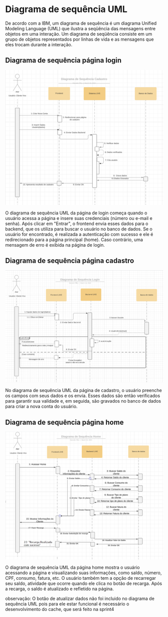 # Diagrama de sequência UML
De acordo com a IBM, um diagrama de sequência é um diagrama Unified Modeling Language (UML) que ilustra a seqüência das mensagens entre objetos em uma interação. Um diagrama de seqüência consiste em um grupo de objetos representados por linhas de vida e as mensagens que eles trocam durante a interação.

## Diagrama de sequência página login
![sequência UML login](./img/Seq_UML_login.png)

O diagrama de sequência UML da página de login começa quando o usuário acessa a página e insere suas credenciais (número ou e-mail e senha). Após clicar em "Entrar", o frontend envia esses dados para o backend, que os utiliza para buscar o usuário no banco de dados. Se o usuário for encontrado, é realizada a autenticação com sucesso e ele é redirecionado para a página principal (home). Caso contrário, uma mensagem de erro é exibida na página de login.

## Diagrama de sequência página cadastro
![sequência UML cadastro](./img/Seq_UML_cadastro.png)

No diagrama de sequência UML da página de cadastro, o usuário preenche os campos com seus dados e os envia. Esses dados são então verificados para garantir sua validade e, em seguida, são gravados no banco de dados para criar a nova conta do usuário.

## Diagrama de sequência página home
![sequência UML home](./img/Seq_UML_HOME1.png)

O diagrama de sequência UML da página home mostra o usuário acessando a página e visualizando suas informações, como saldo, número, CPF, consumo, fatura, etc. O usuário também tem a opção de recarregar seu saldo, atividade que ocorre quando ele clica no botão de recarga. Após a recarga, o saldo é atualizado e refletido na página.

observação: O botão de atualizar dados não foi incluido no  diagrama de sequência UML pois para ele estar funcional é necessário o desenvolvimento do cache, que será feito na sprint4